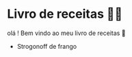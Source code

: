 # Livro de receitas :man_cook:

olá ! Bem vindo ao meu livro de receitas :wave:

- Strogonoff de frango
